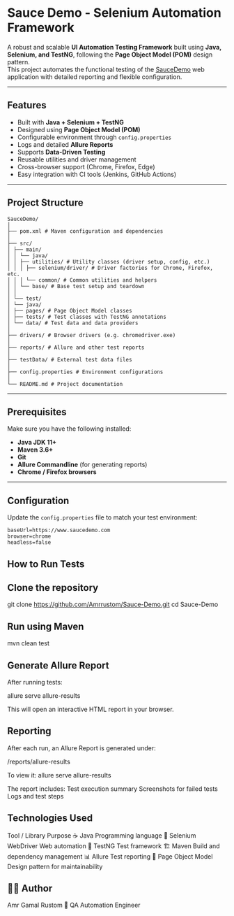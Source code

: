 #  Sauce Demo - Selenium Automation Framework

A robust and scalable **UI Automation Testing Framework** built using **Java, Selenium, and TestNG**, following the **Page Object Model (POM)** design pattern.  
This project automates the functional testing of the [SauceDemo](https://www.saucedemo.com) web application with detailed reporting and flexible configuration.

---

##  Features

- Built with **Java + Selenium + TestNG**
- Designed using **Page Object Model (POM)**
- Configurable environment through `config.properties`
- Logs and detailed **Allure Reports**
- Supports **Data-Driven Testing**
- Reusable utilities and driver management
- Cross-browser support (Chrome, Firefox, Edge)
- Easy integration with CI tools (Jenkins, GitHub Actions)

---

##  Project Structure

```
SauceDemo/
│
├── pom.xml # Maven configuration and dependencies
│
├── src/
│ ├── main/
│ │ └── java/
│ │ ├── utilities/ # Utility classes (driver setup, config, etc.)
│ │ │ ├── selenium/driver/ # Driver factories for Chrome, Firefox, etc.
│ │ │ └── common/ # Common utilities and helpers
│ │ └── base/ # Base test setup and teardown
│ │
│ └── test/
│ └── java/
│ ├── pages/ # Page Object Model classes
│ ├── tests/ # Test classes with TestNG annotations
│ └── data/ # Test data and data providers
│
├── drivers/ # Browser drivers (e.g. chromedriver.exe)
│
├── reports/ # Allure and other test reports
│
├── testData/ # External test data files
│
├── config.properties # Environment configurations
│
└── README.md # Project documentation
```

---

##  Prerequisites

Make sure you have the following installed:

- **Java JDK 11+**
- **Maven 3.6+**
- **Git**
- **Allure Commandline** (for generating reports)
- **Chrome / Firefox browsers**

---

##  Configuration

Update the `config.properties` file to match your test environment:

```properties
baseUrl=https://www.saucedemo.com
browser=chrome
headless=false
```
## How to Run Tests
## Clone the repository
git clone https://github.com/Amrrustom/Sauce-Demo.git
cd Sauce-Demo

## Run using Maven
mvn clean test

## Generate Allure Report

After running tests:

allure serve allure-results


This will open an interactive HTML report in your browser.

 ## Reporting

After each run, an Allure Report is generated under:

/reports/allure-results

To view it:
allure serve allure-results

The report includes:
Test execution summary
Screenshots for failed tests
Logs and test steps

## Technologies Used
Tool / Library	Purpose
☕ Java	Programming language
🧭 Selenium WebDriver	Web automation
🧪 TestNG	Test framework
🏗️ Maven	Build and dependency management
📊 Allure	Test reporting
🧱 Page Object Model	Design pattern for maintainability

## 👨‍💻 Author

Amr Gamal Rustom
💼 QA Automation Engineer
